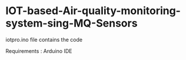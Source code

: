 # IOT-based-Air-quality-monitoring-system-sing-MQ-Sensors

iotpro.ino file contains the code 

Requirements : Arduino IDE 
